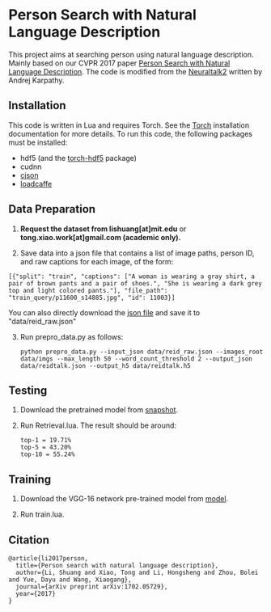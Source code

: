 # Person Search with Natural Language Description

This project aims at searching person using natural language description. Mainly based on our CVPR 2017 paper [Person Search with Natural Language Description](https://arxiv.org/pdf/1702.05729.pdf). The code is modified from the [Neuraltalk2](https://github.com/karpathy/neuraltalk2) written by Andrej Karpathy.


## Installation

This code is written in Lua and requires Torch. See the [Torch](http://torch.ch/) installation documentation for more details. 
To run this code, the following packages must be installed:

- hdf5 (and the [torch-hdf5](https://github.com/deepmind/torch-hdf5/) package)
- cudnn
- [cjson](https://www.kyne.com.au/~mark/software/lua-cjson-manual.html)
- [loadcaffe](https://github.com/szagoruyko/loadcaffe)


## Data Preparation

1. **Request the dataset from lishuang[at]mit.edu** or **tong.xiao.work[at]gmail.com (academic only).**

2. Save data into a json file that contains a list of image paths, person ID, and raw captions for each image, of the form:

  ```
  [{"split": "train", "captions": ["A woman is wearing a gray shirt, a pair of brown pants and a pair of shoes.", "She is wearing a dark grey top and light colored pants."], "file_path": "train_query/p11600_s14885.jpg", "id": 11003}]
  ```

  You can also directly download the [json file](https://drive.google.com/open?id=0B-GOvBat1maObWN1eDV6cFNYV2M) and save it to "data/reid_raw.json"
  
3. Run prepro_data.py as follows:
   
   ```
   python prepro_data.py --input_json data/reid_raw.json --images_root data/imgs --max_length 50 --word_count_threshold 2 --output_json data/reidtalk.json --output_h5 data/reidtalk.h5
   ```

## Testing

1. Download the pretrained model from [snapshot](https://drive.google.com/open?id=0B-GOvBat1maOLURaUm1pckRPQ2M).

2. Run Retrieval.lua. The result should be around:
   
   ```Shell
   top-1 = 19.71%
   top-5 = 43.20%
   top-10 = 55.24%
   ```

## Training

1. Download the VGG-16 network pre-trained model from [model](https://drive.google.com/open?id=0B-GOvBat1maOVjgwSGtQWWZyRlE).

2. Run train.lua.

## Citation
    @article{li2017person,
      title={Person search with natural language description},
      author={Li, Shuang and Xiao, Tong and Li, Hongsheng and Zhou, Bolei and Yue, Dayu and Wang, Xiaogang},
      journal={arXiv preprint arXiv:1702.05729},
      year={2017}
    }
